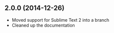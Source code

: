 2.0.0 (2014-12-26)
------------------

- Moved support for Sublime Text 2 into a branch
- Cleaned up the documentation

